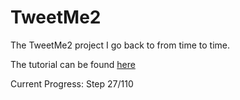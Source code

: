 # TweetMe2

The TweetMe2 project I go back to from time to time.

The tutorial can be found [here](https://www.youtube.com/watch?v=f1R_bykXHGE)

Current Progress: Step 27/110
